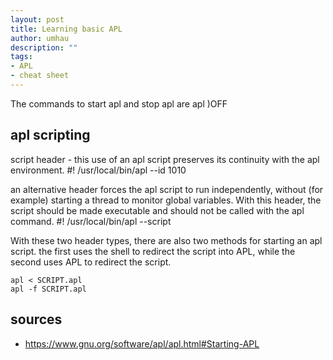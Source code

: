 ```yaml
---
layout: post
title: Learning basic APL
author: umhau
description: ""
tags:
- APL
- cheat sheet
---
```


The commands to start apl and stop apl are
    apl
    )OFF

apl scripting
-------------

script header - this use of an apl script preserves its continuity with the apl environment.
    #! /usr/local/bin/apl --id 1010

an alternative header forces the apl script to run independently, without (for example) starting a thread to monitor global variables.  With this header, the script should be made executable and should not be called with the apl command.
    #! /usr/local/bin/apl --script

With these two header types, there are also two methods for starting an apl script.  the first uses the shell to redirect the script into APL, while the second uses APL to redirect the script.

    apl < SCRIPT.apl
    apl -f SCRIPT.apl




sources
-------

- https://www.gnu.org/software/apl/apl.html#Starting-APL
